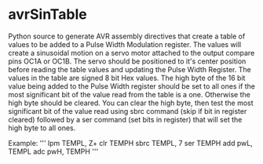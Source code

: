 # avrSinTable
Python source to generate AVR assembly directives that create a table of values to be added to a 
Pulse Width Modulation register.  The values will create a sinusoidal motion on a servo motor attached 
to the output compare pins OC1A or OC1B.  The servo should be positioned to it's center position before
reading the table values and updating the Pulse Width Register.  The values in the table are signed 8 bit 
Hex values.  The high byte of the 16 bit value being added to the Pulse Width register should be set to all 
ones if the most significant bit of the value read from the table is a one.  Otherwise the high byte should 
be cleared.  You can clear the high byte, then test the most significant bit of the value read using sbrc 
command (skip if bit in register cleared) followed by a ser command (set bits in register) that will set 
the high byte to all ones.

Example:
'''
lpm   TEMPL, Z+
clr   TEMPH
sbrc  TEMPL, 7
ser   TEMPH
add   pwL, TEMPL
adc   pwH, TEMPH
'''
